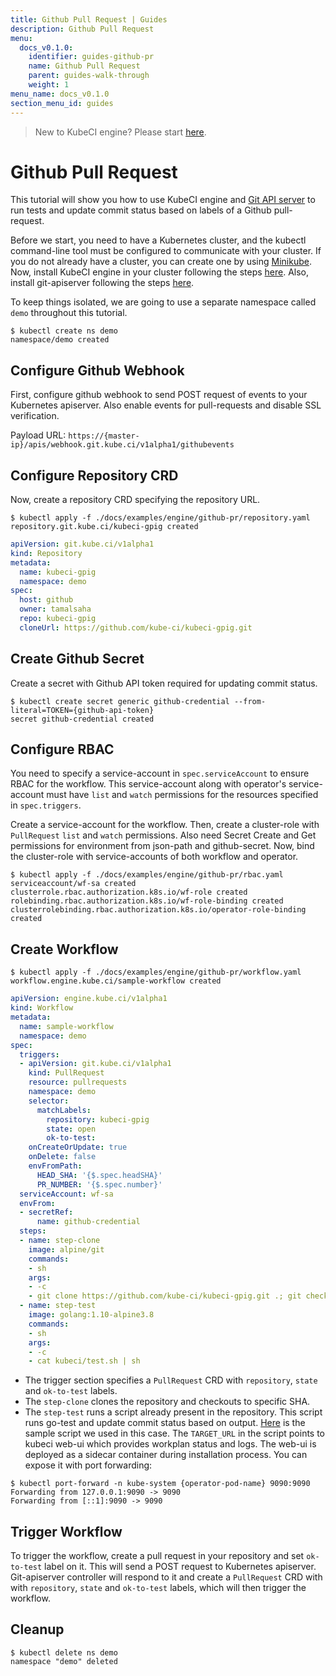 ```yaml
---
title: Github Pull Request | Guides
description: Github Pull Request
menu:
  docs_v0.1.0:
    identifier: guides-github-pr
    name: Github Pull Request
    parent: guides-walk-through
    weight: 1
menu_name: docs_v0.1.0
section_menu_id: guides
---
```


> New to KubeCI engine? Please start [here](/docs/concepts/README.md).

# Github Pull Request

This tutorial will show you how to use KubeCI engine and [Git API server](https://github.com/kube-ci/git-apiserver) to run tests and update commit status based on labels of a Github pull-request.

Before we start, you need to have a Kubernetes cluster, and the kubectl command-line tool must be configured to communicate with your cluster. If you do not already have a cluster, you can create one by using [Minikube](https://github.com/kubernetes/minikube). Now, install KubeCI engine in your cluster following the steps [here](/docs/setup/engine/install.md). Also, install git-apiserver following the steps [here](/docs/setup/git-apiserver/install.md).

To keep things isolated, we are going to use a separate namespace called `demo` throughout this tutorial.

```console
$ kubectl create ns demo
namespace/demo created
```

## Configure Github Webhook

First, configure github webhook to send POST request of events to your Kubernetes apiserver. Also enable events for pull-requests and disable SSL verification.

Payload URL: `https://{master-ip}/apis/webhook.git.kube.ci/v1alpha1/githubevents`

## Configure Repository CRD

Now, create a repository CRD specifying the repository URL.

```console
$ kubectl apply -f ./docs/examples/engine/github-pr/repository.yaml
repository.git.kube.ci/kubeci-gpig created
```

```yaml
apiVersion: git.kube.ci/v1alpha1
kind: Repository
metadata:
  name: kubeci-gpig
  namespace: demo
spec:
  host: github
  owner: tamalsaha
  repo: kubeci-gpig
  cloneUrl: https://github.com/kube-ci/kubeci-gpig.git
```

## Create Github Secret

Create a secret with Github API token required for updating commit status.

```console
$ kubectl create secret generic github-credential --from-literal=TOKEN={github-api-token}
secret github-credential created
```

## Configure RBAC

You need to specify a service-account in `spec.serviceAccount` to ensure RBAC for the workflow. This service-account along with operator's service-account must have `list` and `watch` permissions for the resources specified in `spec.triggers`.

Create a service-account for the workflow. Then, create a cluster-role with `PullRequest` `list` and `watch` permissions. Also need Secret Create and Get permissions for environment from json-path and github-secret. Now, bind the cluster-role with service-accounts of both workflow and operator.

```console
$ kubectl apply -f ./docs/examples/engine/github-pr/rbac.yaml
serviceaccount/wf-sa created
clusterrole.rbac.authorization.k8s.io/wf-role created
rolebinding.rbac.authorization.k8s.io/wf-role-binding created
clusterrolebinding.rbac.authorization.k8s.io/operator-role-binding created
```

## Create Workflow

```console
$ kubectl apply -f ./docs/examples/engine/github-pr/workflow.yaml
workflow.engine.kube.ci/sample-workflow created
```

```yaml
apiVersion: engine.kube.ci/v1alpha1
kind: Workflow
metadata:
  name: sample-workflow
  namespace: demo
spec:
  triggers:
  - apiVersion: git.kube.ci/v1alpha1
    kind: PullRequest
    resource: pullrequests
    namespace: demo
    selector:
      matchLabels:
        repository: kubeci-gpig
        state: open
        ok-to-test:
    onCreateOrUpdate: true
    onDelete: false
    envFromPath:
      HEAD_SHA: '{$.spec.headSHA}'
      PR_NUMBER: '{$.spec.number}'
  serviceAccount: wf-sa
  envFrom:
  - secretRef:
      name: github-credential
  steps:
  - name: step-clone
    image: alpine/git
    commands:
    - sh
    args:
    - -c
    - git clone https://github.com/kube-ci/kubeci-gpig.git .; git checkout $HEAD_SHA
  - name: step-test
    image: golang:1.10-alpine3.8
    commands:
    - sh
    args:
    - -c
    - cat kubeci/test.sh | sh
```

- The trigger section specifies a `PullRequest` CRD with `repository`, `state` and `ok-to-test` labels.
- The `step-clone` clones the repository and checkouts to specific SHA.
- The `step-test` runs a script already present in the repository. This script runs go-test and update commit status based on output. [Here](/docs/examples/engine/github-pr/test.sh) is the sample script we used in this case. The `TARGET_URL` in the script points to kubeci web-ui which provides workplan status and logs. The web-ui is deployed as a sidecar container during installation process. You can expose it with port forwarding:

```console
$ kubectl port-forward -n kube-system {operator-pod-name} 9090:9090
Forwarding from 127.0.0.1:9090 -> 9090
Forwarding from [::1]:9090 -> 9090
```

## Trigger Workflow

To trigger the workflow, create a pull request in your repository and set `ok-to-test` label on it. This will send a POST request to Kubernetes apiserver. Git-apiserver controller will respond to it and create a `PullRequest` CRD with with `repository`, `state` and `ok-to-test` labels, which will then trigger the workflow.

## Cleanup

```console
$ kubectl delete ns demo
namespace "demo" deleted
```